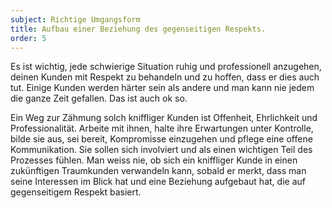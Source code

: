 ```yaml
---
subject: Richtige Umgangsform
title: Aufbau einer Beziehung des gegenseitigen Respekts.
order: 5
---
```

<div class="content" markdown="1">
Es ist wichtig, jede schwierige Situation ruhig und professionell anzugehen, deinen Kunden mit Respekt zu behandeln und zu hoffen, dass er dies auch tut. Einige Kunden werden härter sein als andere und man kann nie jedem die ganze Zeit gefallen. Das ist auch ok so.

Ein Weg zur Zähmung solch kniffliger Kunden ist Offenheit, Ehrlichkeit und Professionalität. Arbeite mit ihnen, halte ihre Erwartungen unter Kontrolle, bilde sie aus, sei bereit, Kompromisse einzugehen und pflege eine offene Kommunikation. Sie sollen sich involviert und als einen wichtigen Teil des Prozesses fühlen. Man weiss nie, ob sich ein kniffliger Kunde in einen zukünftigen Traumkunden verwandeln kann, sobald er merkt, dass man seine Interessen im Blick hat und eine Beziehung aufgebaut hat, die auf gegenseitigem Respekt basiert.
</div>

